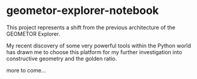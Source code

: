 # geometor-explorer-notebook

This project represents a shift from the previous architecture of the GEOMETOR Explorer.

My recent discovery of some very powerful tools within the Python world has drawn me to 
choose this platform for my further investigation into constructive geometry and the golden ratio.

more to come...